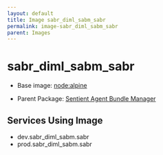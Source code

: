 ```yaml
---
layout: default
title: Image sabr_diml_sabm_sabr
permalink: image-sabr_diml_sabm_sabr
parent: Images
---
```

# sabr_diml_sabm_sabr

* Base image:  [node:alpine](image-node:alpine)

* Parent Package: [Sentient Agent Bundle Manager](package--sabr-diml-sabm)


## Services Using Image
* dev.sabr_diml_sabm.sabr
* prod.sabr_diml_sabm.sabr

